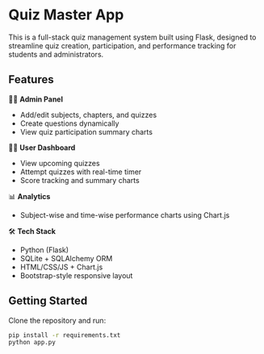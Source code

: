 # Quiz Master App

This is a full-stack quiz management system built using Flask, designed to streamline quiz creation, participation, and performance tracking for students and administrators.

## Features

🧑‍🏫 **Admin Panel**
- Add/edit subjects, chapters, and quizzes
- Create questions dynamically
- View quiz participation summary charts

👨‍🎓 **User Dashboard**
- View upcoming quizzes
- Attempt quizzes with real-time timer
- Score tracking and summary charts

📊 **Analytics**
- Subject-wise and time-wise performance charts using Chart.js

🛠️ **Tech Stack**
- Python (Flask)
- SQLite + SQLAlchemy ORM
- HTML/CSS/JS + Chart.js
- Bootstrap-style responsive layout

## Getting Started

Clone the repository and run:

```bash
pip install -r requirements.txt
python app.py
